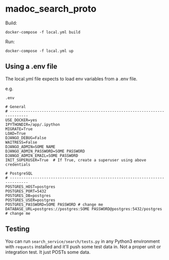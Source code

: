 # madoc_search_proto

Build:

`docker-compose -f local.yml build`

Run:

`docker-compose -f local.yml up`

## Using a .env file

The local.yml file expects to load env variables from a .env file.

e.g.

`.env`

```..env
# General
# ------------------------------------------------------------------------------
USE_DOCKER=yes
IPYTHONDIR=/app/.ipython
MIGRATE=True
LOAD=True
DJANGO_DEBUG=False
WAITRESS=False
DJANGO_ADMIN=SOME NAME
DJANGO_ADMIN_PASSWORD=SOME PASSWORD
DJANGO_ADMIN_EMAIL=SOME PASSWORD
INIT_SUPERUSER=True  # If True, create a superuser using above credentials

# PostgreSQL
# ------------------------------------------------------------------------------
POSTGRES_HOST=postgres
POSTGRES_PORT=5432
POSTGRES_DB=postgres
POSTGRES_USER=postgres
POSTGRES_PASSWORD=SOME PASSWORD # change me
DATABASE_URL=postgres://postgres:SOME PASSWORD@postgres:5432/postgres  # change me
```


## Testing

You can run `search_service/search/tests.py` in any Python3 environment with `requests` installed and it'll push 
some test data in. Not a proper unit or integration test. It just POSTs
some data.